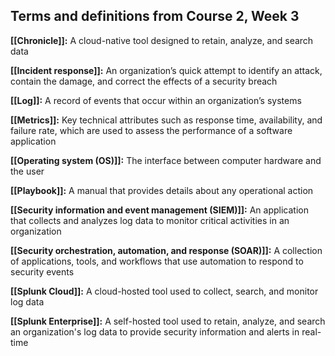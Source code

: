 ## Terms and definitions from Course 2, Week 3

**[[Chronicle]]:** A cloud-native tool designed to retain, analyze, and search data

**[[Incident response]]:** An organization’s quick attempt to identify an attack, contain the damage, and correct the effects of a security breach

**[[Log]]:** A record of events that occur within an organization’s systems 

**[[Metrics]]:** Key technical attributes such as response time, availability, and failure rate, which are used to assess the performance of a software application

**[[Operating system (OS)]]:** The interface between computer hardware and the user

**[[Playbook]]:** A manual that provides details about any operational action

**[[Security information and event management (SIEM)]]:** An application that collects and analyzes log data to monitor critical activities in an organization

**[[Security orchestration, automation, and response (SOAR)]]:** A collection of applications, tools, and workflows that use automation to respond to security events

**[[Splunk Cloud]]:** A cloud-hosted tool used to collect, search, and monitor log data

**[[Splunk Enterprise]]:** A self-hosted tool used to retain, analyze, and search an organization's log data to provide security information and alerts in real-time